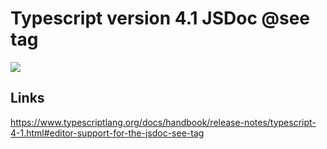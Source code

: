 # Typescript version 4.1 JSDoc @see tag

[![](https://img.shields.io/endpoint?url=https://raw.githubusercontent.com/cncolder/demo/master/shields/codesandbox.json)](https://githubbox.com/cncolder/demo/tree/master/typescript-version-4-1-jsdoc-see-tag)

## Links

https://www.typescriptlang.org/docs/handbook/release-notes/typescript-4-1.html#editor-support-for-the-jsdoc-see-tag
